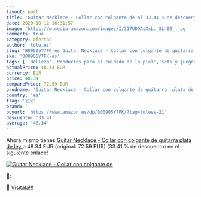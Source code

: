 ```yaml
---
layout: post
title: 'Guitar Necklace - Collar con colgante de al 33.41 % de descuento'
date: 2020-10-12 16:31:57
image: 'https://m.media-amazon.com/images/I/317UDQAsXxL._SL400_.jpg'
comments: true
category: ofertas
author: 'tole.es'
slug: 'B00905Y7FK-es Guitar Necklace - Collar con colgante de guitarra plata de...'
sku: 'B00905Y7FK-es'
tags: [ 'Belleza','Productos para el cuidado de la piel','Sets y juegos para el cuidado de la piel','de','ley','plata', ]
actualPrice: 48.34 EUR
currency: EUR
price: 48.34
comparePrice: 72.59 EUR
prodname: 'Guitar Necklace - Collar con colgante de guitarra  plata de ley '
country: 'es'
flag: '🇪🇸'
brand: ''
buyurl: 'https://www.amazon.es/dp/B00905Y7FK/?tag=tolees-21'
descuento: '33.41'
average: '48.34'
---
```


Ahora mismo tienes [Guitar Necklace - Collar con colgante de guitarra  plata de ley ](https://www.amazon.es/dp/B00905Y7FK/?tag=tolees-21) a 48.34 EUR (original: 72.59 EUR) (33.41 %  de descuento) en el siguiente enlace!

[![Guitar Necklace - Collar con colgante de](https://m.media-amazon.com/images/I/317UDQAsXxL._SL400_.jpg)](https://www.amazon.es/dp/B00905Y7FK/?tag=tolees-21)

🔎:


[🛒 Visítala!!!](https://www.amazon.es/dp/B00905Y7FK/?tag=tolees-21)
